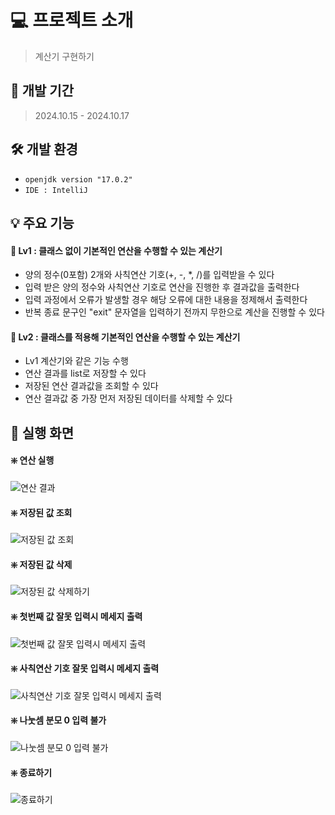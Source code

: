 
# 💻 프로젝트 소개
> 계산기 구현하기

## 🚀 개발 기간
> 2024.10.15 - 2024.10.17


## 🛠️ 개발 환경
- `openjdk version "17.0.2"`
- `IDE : IntelliJ`

## 💡 주요 기능
#### **📍 Lv1 : 클래스 없이 기본적인 연산을 수행할 수 있는 계산기**
* 양의 정수(0포함) 2개와 사칙연산 기호(+, -, *, /)를 입력받을 수 있다
* 입력 받은 양의 정수와 사칙연산 기호로 연산을 진행한 후 결과값을 출력한다
* 입력 과정에서 오류가 발생할 경우 해당 오류에 대한 내용을 정제해서 출력한다
* 반복 종료 문구인 "exit" 문자열을 입력하기 전까지 무한으로 계산을 진행할 수 있다
#### **📍 Lv2 : 클래스를 적용해 기본적인 연산을 수행할 수 있는 계산기**
* Lv1 계산기와 같은 기능 수행
* 연산 결과를 list로 저장할 수 있다
* 저장된 연산 결과값을 조회할 수 있다
* 연산 결과값 중 가장 먼저 저장된 데이터를 삭제할 수 있다

## 🌟 실행 화면
#### **❇️ 연산 실행**
![연산 결과](https://github.com/user-attachments/assets/bc6b0d6e-8ae0-41b1-88d1-3b976fe9d435)

#### **❇️ 저장된 값 조회**
![저장된 값 조회](https://github.com/user-attachments/assets/e83cb422-abda-49cc-b7c5-555e3d88c091)

#### **❇️ 저장된 값 삭제**
![저장된 값 삭제하기](https://github.com/user-attachments/assets/0ce3b7a0-e1eb-43ce-b0d0-8d8e37e0d71b)

#### **❇️ 첫번째 값 잘못 입력시 메세지 출력**
![첫번째 값 잘못 입력시 메세지 출력](https://github.com/user-attachments/assets/f6f7b12b-9892-4fb3-a1c6-efa253f22d07)

#### **❇️ 사칙연산 기호 잘못 입력시 메세지 출력**
![사칙연산 기호 잘못 입력시 메세지 출력](https://github.com/user-attachments/assets/3bec8b05-637f-4af6-880b-d68b6da00572)

#### **❇️ 나눗셈 분모 0 입력 불가**
![나눗셈 분모 0 입력 불가](https://github.com/user-attachments/assets/dd536594-773e-440f-ad48-722a6fbe10f3)

#### **❇️ 종료하기**
![종료하기](https://github.com/user-attachments/assets/e149fed1-259d-421c-a650-4a78b353a1a6)


